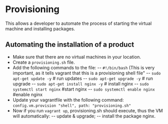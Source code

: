 # Provisioning 
This allows a developer to automate the process of starting the virtual machine and installing packages.

## Automating the installation of a product
- Make sure that there are no virtual machines in your location.
- Create a `provisioning.sh` file.
- Add the following commands to the file:
-- `#!/bin/bash` (This is very important, as it tells vagrant that this is a provisioning shell file"
-- `sudo apt-get update -y` # run updates
-- `sudo apt-get upgrade -y` # run upgrade
-- `sudo apt-get install nginx -y` # install nginx
-- `sudo systemctl start nginx` #start nginx
-- `sudo systemctl enable nginx` #enable nginx
- Update your vagrantfile with the following command:
`config.vm.provision "shell", path: "provisioning.sh"`
- Now if you run `vagrant up`, provisioning.sh should execute, thus the VM will automatically:
-- update & upgrade;
-- install the package nginx.